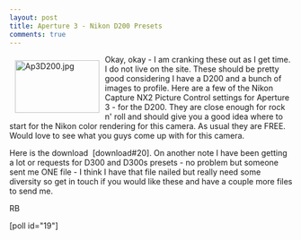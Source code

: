 ```yaml
---
layout: post
title: Aperture 3 - Nikon D200 Presets
comments: true
---
```

<a rel="lightbox" href="/wp-content/uploads/2010/02/Ap3D200.jpg"><img title="Ap3D200.jpg" src="/wp-content/uploads/2010/02/.thumbs/.Ap3D200.jpg" border="0" alt="Ap3D200.jpg" hspace="10" vspace="10" width="150" height="94" align="left" /></a>Okay, okay - I am cranking these out as I get time. I do not live on the site. These should be pretty good considering I have a D200 and a bunch of images to profile. Here are a few of the Nikon Capture NX2 Picture Control settings for Aperture 3 - for the D200. They are close enough for rock n' roll and should give you a good idea where to start for the Nikon color rendering for this camera. As usual they are FREE. Would love to see what you guys come up with for this camera.

Here is the download  [download#20]. On another note I have been getting a lot or requests for D300 and D300s presets - no problem but someone sent me ONE file - I think I have that file nailed but really need some diversity so get in touch if you would like these and have a couple more files to send me.

RB

[poll id="19"] 